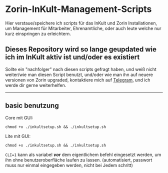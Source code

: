# Zorin-InKult-Management-Scripts

Hier verstaue/speichere ich scripts für das InKult und Zorin Installationen, um Management für Mitarbeiter, Ehrenamtliche, oder auch leute welche nur kurz einspringen zu erleichtern.

## Dieses Repository wird so lange geupdated wie ich im InKult aktiv ist und/oder es existiert

Sollte ein "nachfolger" nach diesen scripts gefragt haben, und weiß nicht weiter/wie man diesen Script benutzt, und/oder wie man ihn auf neuere versionen von Zorin upgraded, kontaktiere mich auf [Telegram](https://telegram.dog/HowToRush), und ich werde dir gerne weiterhelfen.

---

## basic benutzung

Core mit GUI:

```
chmod +x ./inkultsetup.sh && ./inkultsetup.sh
```

Lite mit GUI:

```
chmod +x ./inkultsetup.sh && ./inkultsetup.sh
```

`CLI=1` kann als variabel ***vor*** dem eigentlichem befehl eingesetzt werden, um ihn ohne benutzeroberfläche laufen zu lassen. (automatisiert, passwort muss nur einmal eingegeben werden, nicht bei Jedem schritt)